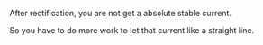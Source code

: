 After rectification, you are not get a absolute stable current.

So you have to do more work to let that current like a straight line.
